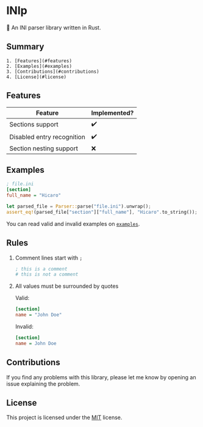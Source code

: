 # INIp
:pencil: An INI parser library written in Rust.

## Summary
    1. [Features](#features)
    2. [Examples](#examples)
    3. [Contributions](#contributions)
    4. [License](#license)

## Features

| Feature                    | Implemented?       |
|----------------------------|--------------------|
| Sections support           | :heavy_check_mark: |
| Disabled entry recognition | :heavy_check_mark: |
| Section nesting support    | :x:                |

## Examples

```ini
; file.ini
[section]
full_name = "Hicaro"
```

```rust
let parsed_file = Parser::parse("file.ini").unwrap();
assert_eq!(parsed_file["section"]["full_name"], "Hicaro".to_string());
```

You can read valid and invalid examples on [`examples`](examples).

## Rules

1. Comment lines start with `;`
   ```ini
   ; this is a comment
   # this is not a comment
   ```

2. All values must be surrounded by quotes

   Valid:
   ```ini
   [section]
   name = "John Doe"
   ```

   Invalid:
   ```ini
   [section]
   name = John Doe
   ```

## Contributions
If you find any problems with this library, please let me know by opening an issue explaining the problem.

## License
This project is licensed under the [MIT](LICENSE) license.
